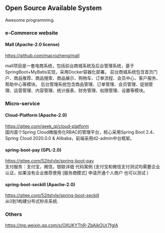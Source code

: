 ## Open Source Available System
Awesome programming.


### e-Commerce website
#### Mall (Apache-2.0 license)
https://github.com/macrozheng/mall  

mall项目是一套电商系统，包括前台商城系统及后台管理系统，基于SpringBoot+MyBatis实现，采用Docker容器化部署。 前台商城系统包含首页门户、商品推荐、商品搜索、商品展示、购物车、订单流程、会员中心、客户服务、帮助中心等模块。 后台管理系统包含商品管理、订单管理、会员管理、促销管理、运营管理、内容管理、统计报表、财务管理、权限管理、设置等模块。  


### Micro-service
#### Cloud-Platform (Apache-2.0)
https://gitee.com/geek_qi/cloud-platform  
国内首个Spring Cloud微服务化RBAC的管理平台，核心采用Spring Boot 2.4、Spring Cloud 2020.0.0 & Alibaba，前端采用d2-admin中台框架。  

#### spring-boot-pay (GPL-2.0)
https://gitee.com/52itstyle/spring-boot-pay  
支付服务：支付宝，微信，银联详细 代码案例 (支付宝和微信支付测试均需要企业认证，如果没有企业推荐使用 [服务商模式] 申请开通个人商户 也可以测试 )  

#### spring-boot-seckill (Apache-2.0)
https://gitee.com/52itstyle/spring-boot-seckill  
从0到1构建分布式秒杀系统.  


### Others
https://mp.weixin.qq.com/s/OXUKYThR-ZbAjkOUr7fgIA   